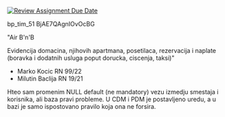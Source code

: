 [![Review Assignment Due Date](https://classroom.github.com/assets/deadline-readme-button-8d59dc4de5201274e310e4c54b9627a8934c3b88527886e3b421487c677d23eb.svg)](https://classroom.github.com/a/6hx3LrEQ)


bp_tim_51	BjAE7QAgnIOvOcBG	

"Air B'n'B

Evidencija domacina, njihovih apartmana, posetilaca, rezervacija i naplate (boravka i dodatnih usluga poput dorucka, ciscenja, taksi)"

+ Marko Kocic RN 99/22
+ Milutin Baclija RN 19/21

Hteo sam promenim NULL default (ne mandatory) vezu izmedju smestaja i korisnika, ali baza pravi probleme. U CDM i PDM je postavljeno uredu, a u bazi je samo ispostovano pravilo koja ona ne forsira.
